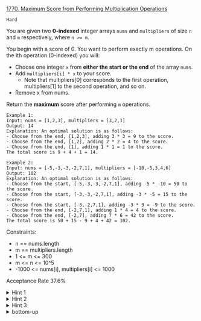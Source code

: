 [1770. Maximum Score from Performing Multiplication Operations](https://leetcode.com/problems/maximum-score-from-performing-multiplication-operations/)

`Hard`

You are given two **0-indexed** integer arrays `nums` and `multipliers` of size `n` and `m` respectively, where `n >= m`.

You begin with a score of 0. You want to perform exactly m operations. On the ith operation (0-indexed) you will:

- Choose one integer `x` from **either the start or the end** of the array `nums`.
- Add `multipliers[i] * x` to your score.
  - Note that multipliers[0] corresponds to the first operation, multipliers[1] to the second operation, and so on.
- Remove x from nums.

Return the **maximum** score after performing `m` operations.

```
Example 1:
Input: nums = [1,2,3], multipliers = [3,2,1]
Output: 14
Explanation: An optimal solution is as follows:
- Choose from the end, [1,2,3], adding 3 * 3 = 9 to the score.
- Choose from the end, [1,2], adding 2 * 2 = 4 to the score.
- Choose from the end, [1], adding 1 * 1 = 1 to the score.
The total score is 9 + 4 + 1 = 14.

Example 2:
Input: nums = [-5,-3,-3,-2,7,1], multipliers = [-10,-5,3,4,6]
Output: 102
Explanation: An optimal solution is as follows:
- Choose from the start, [-5,-3,-3,-2,7,1], adding -5 * -10 = 50 to the score.
- Choose from the start, [-3,-3,-2,7,1], adding -3 * -5 = 15 to the score.
- Choose from the start, [-3,-2,7,1], adding -3 * 3 = -9 to the score.
- Choose from the end, [-2,7,1], adding 1 * 4 = 4 to the score.
- Choose from the end, [-2,7], adding 7 * 6 = 42 to the score. 
The total score is 50 + 15 - 9 + 4 + 42 = 102.
``` 

Constraints:

- n == nums.length
- m == multipliers.length
- 1 <= m <= 300
- m <= n <= 10^5
- -1000 <= nums[i], multipliers[i] <= 1000

Acceptance Rate
37.6%

<details>
<summary>Hint 1</summary>

At first glance, the solution seems to be greedy, but if you try to greedily take the largest value from the beginning or the end, this will not be optimal.

</details>

<details>
<summary>Hint 2</summary>

You should try all scenarios but this will be costy.

</details>

<details>
<summary>Hint 3</summary>

Memoizing the pre-visited states while trying all the possible scenarios will reduce the complexity, and hence dp is a perfect choice here.

</details>

<details>
<summary>bottom-up</summary>

[HuifengGuan](https://www.youtube.com/watch?v=JCCSBWVCyLc)
</details>